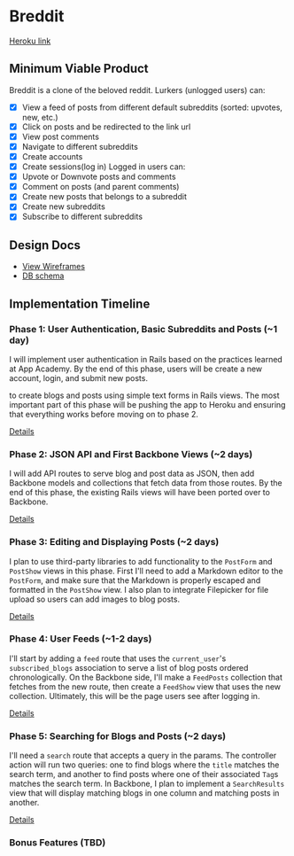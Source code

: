 # Breddit

[Heroku link][heroku]

[heroku]: http://breddit.herokuapp.com

## Minimum Viable Product
Breddit is a clone of the beloved reddit. Lurkers (unlogged users) can:

- [x] View a feed of posts from different default subreddits (sorted: upvotes, new, etc.)
- [x] Click on posts and be redirected to the link url
- [x] View post comments
- [x] Navigate to different subreddits
- [x] Create accounts
- [x] Create sessions(log in)
Logged in users can:
- [x] Upvote or Downvote posts and comments
- [x] Comment on posts (and parent comments) 
- [x] Create new posts that belongs to a subreddit
- [x] Create new subreddits
- [x] Subscribe to different subreddits

## Design Docs
* [View Wireframes][views]
* [DB schema][schema]

[views]: ./docs/views.md
[schema]: ./docs/schema.md

## Implementation Timeline

### Phase 1: User Authentication, Basic Subreddits and Posts (~1 day)
I will implement user authentication in Rails based on the practices learned at
App Academy. By the end of this phase, users will be create a new account, login,
and submit new posts.

to create blogs and
posts using simple text forms in Rails views. 
The most important part of this phase will be pushing the app to Heroku and ensuring that everything works
before moving on to phase 2.

[Details][phase-one]

### Phase 2: JSON API and First Backbone Views (~2 days)
I will add API routes to serve blog and post data as JSON, then add Backbone
models and collections that fetch data from those routes. By the end of this
phase, the existing Rails views will have been ported over to Backbone.

[Details][phase-two]

### Phase 3: Editing and Displaying Posts (~2 days)
I plan to use third-party libraries to add functionality to the `PostForm` and
`PostShow` views in this phase. First I'll need to add a Markdown editor to the
`PostForm`, and make sure that the Markdown is properly escaped and formatted in
the `PostShow` view. I also plan to integrate Filepicker for file upload so
users can add images to blog posts.

[Details][phase-three]

### Phase 4: User Feeds (~1-2 days)
I'll start by adding a `feed` route that uses the `current_user`'s
`subscribed_blogs` association to serve a list of blog posts ordered
chronologically. On the Backbone side, I'll make a `FeedPosts` collection that
fetches from the new route, then create a `FeedShow` view that uses the new
collection. Ultimately, this will be the page users see after logging in.

[Details][phase-four]

### Phase 5: Searching for Blogs and Posts (~2 days)
I'll need a `search` route that accepts a query in the params. The controller
action will run two queries: one to find blogs where the `title` matches
the search term, and another to find posts where one of their associated `Tag`s
matches the search term. In Backbone, I plan to implement a `SearchResults` view
that will display matching blogs in one column and matching posts in another.

[Details][phase-five]

### Bonus Features (TBD)


[phase-one]: ./docs/phases/phase1.md
[phase-two]: ./docs/phases/phase2.md
[phase-three]: ./docs/phases/phase3.md
[phase-four]: ./docs/phases/phase4.md
[phase-five]: ./docs/phases/phase5.md

